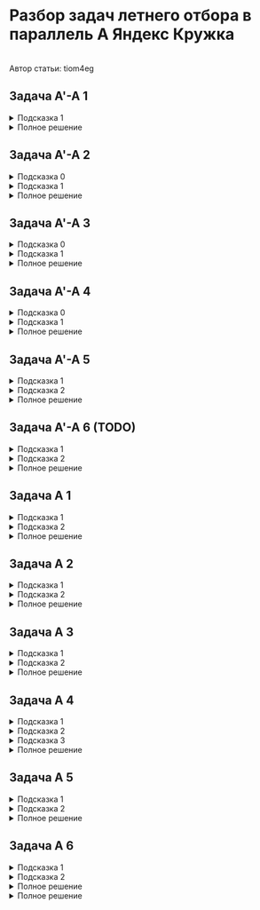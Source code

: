 <h1>Разбор задач летнего отбора в параллель A Яндекс Кружка</h1><br>Автор статьи: tiom4eg

<h2>Задача A'-A 1</h2>
<details>
  <summary>Подсказка 1</summary>

  Давайте вспомним про выпуклые оболочки. Как они могут помочь при решении этой задачи?
  
</details>
<details>
  <summary>Полное решение</summary>

  Определения и обозначения:

  Многоугольник из условия будем обозначать как $P$.
  
  Пусть есть множество точек $S$, лежащих на одной прямой $l$.
  *Крайней* будем называть такую $p \in S$, что все точки в $S \setminus p$ лежат по одну сторону от перпендикуляра к $l$, проведённого через $p$.
  
  <br>
  
  Решение:

  Эту задачу наверняка можно было решать несколькими способами, но здесь рассмотрим конкретно моё решение.

  Для начала заметим, что если для какой-то прямой $l$, содержащей две точки $P$, все точки $P$ находятся в одной полуплоскости, то $l$ будет содержать в себе какую-то сторону выпуклой оболочки $P$.
  Могут быть случаи, когда на $l$ лежит больше двух вершин $P$, однако тогда в выпуклую оболочку будут входить только две *крайние* вершины $P$ из множества тех, что лежат на $l$.
  В таком случае, если для каких-то двух вершин, лежащих на $l$, проекция центра масс будет лежать на отрезке между ними, то она точно будет лежать на отрезке между двумя *крайними* для этой прямой вершинами.

  Значит, для решения задачи нам достаточно построить выпуклую оболочку $P$ и посчитать количество соседних пар вершин в ней, для которых выполняется условие.
  
</details>

<h2>Задача A'-A 2</h2>
<details>
  <summary>Подсказка 0</summary>

  Это не задача на структуры данных.
  
</details>
<details>
  <summary>Подсказка 1</summary>

  Пусть $(l, r)$ - это такое состояние в задаче, что последней посещённой вершиной на левом берегу была $l$, а на правом $r$. 
  По условию из $(l, r)$ можно перейти только в $(x, r)$ и $(l, y)$, где $l \lt x$ и $r \lt y$, следовательно, граф состояний ацикличен.
  
</details>
<details>
  <summary>Полное решение</summary>

  Определения и обозначения:

  $(l, r)$ - это такое состояние в задаче, что последней посещённой вершиной на левом берегу была $l$, а на правом $r$. 
  
  $g_i$ - отсортированный список вершин, в которые ведут рёбра из вершины $i$.
  
  <br>
  
  Решение:

  Как было сказано в подсказке 1, если рассматривать граф состояний в данной задаче, то он будет ацикличным. Вспоминаем, что на ацикличных графах можно подсчитывать динамику с мемоизацией.

  Пусть мы находимся в состоянии $(l, r)$, причём сейчас мы стоим в вершине $l$ левого берега (для вершины $r$ правого берега аналогично). 
  Тогда можно заметить, что текущее состояние можно пересчитать через все состояния $(l, x)$, где $x \in g_l$ и $x \gt r$.

  Далее можно заметить, что для вершины $l$ левого берега достаточно сосчитать только такие состояния $(l, x)$, что $x \in g_l$, а для всех оставшихся $x$ соответствующее состояние находится `lower_bound`-ом по $g_l$.
  Значит, всего состояний динамики будет $O(p)$, а её пересчёт займет $O(p \cdot log (n + m))$.
  
</details>

<h2>Задача A'-A 3</h2>
<details>
  <summary>Подсказка 0</summary>

  Эта задача решается без техники разделяй-и-властвуй.
  
</details>
<details>
  <summary>Подсказка 1</summary>

  Стоимость отрезков с общей границей можно поддерживать при помощи стека минимумов и максимумов.
  
</details>
<details>
  <summary>Полное решение</summary>

  Определения и обозначения:

  $cost(l, r)$ - красота подотрезка $[l; r]$.

  $dp_i$ - сумма привлекательностей всех разбиений префикса $[0; i]$ на подотрезки.
  
  <br>
  
  Решение:

  Заметим, что $$dp_i = \sum_{j=0}^{i - 1} dp_j \cdot cost(j + 1, i)$$

  Будем поддерживать стек минимумов и максимумов, причём помимо самих значений будем также хранить сумму значений динамики на отрезке от первой до последней позиции с соответствующим минимумом/максимумом. 
  При добавлении нового элемента (подсчет $dp_i$ через предыдущие значения) достаточно будет обновить стек минимумов/максимумов.

  Получаем решение за амортизированное $O(n)$.
  
</details>

<h2>Задача A'-A 4</h2>
<details>
  <summary>Подсказка 0</summary>

  Эта задача - конструктив :)
  
</details>
<details>
  <summary>Подсказка 1</summary>

  Хочется покрасить клетки так, чтобы у любой не-крайней клетки был сосед каждого цвета, а также чтобы каждая клетка была покрашена не более чем одним цветом.
  
</details>
<details>
  <summary>Полное решение</summary>
  
  Пусть изначально красными клетками будут такие $(x, y)$, что либо $y$ нечётно, либо $x = n - 2$. То есть, изначально красные клетки будут создавать связную "расчёску", а все остальные клетки будут зелёными и также будут образовывать связную область.

  Теперь заметим, что для любого $(x, y)$ при $1 \leq x \leq n - 2, 1 \leq y \leq m - 2$, клетка $(x, y)$ будет иметь как красного, так и зелёного соседа, а значит, что если эту клетку надо покрасить в жёлтый цвет, то мы докрашиваем её в недостающий цвет, сохраняя связность обеих областей.
  
</details>

<h2>Задача A'-A 5</h2>
<details>
  <summary>Подсказка 1</summary>

  Заметим, что запрос типа 1 на префиксе массива, отсортированного по невозрастанию, сохраняет массив отсортированным по невозрастанию.
  
</details>
<details>
  <summary>Подсказка 2</summary>

  Для любого запроса типа 2 все дни, в которые будут решаться задачи, будут образовывать небольшое количество отрезков из подряд идущих тренировочных дней. Почему?
  
</details>
<details>
  <summary>Полное решение</summary>
  
  На самом деле, запрос типа 1 при заданных ограничениях эквивалентен запросу присваивания на отрезке: ищем первый элемент массива, меньший $x$, и присваиваем всем элементам начиная с него и до позиции $k$ значение $x$.

  Теперь докажем утверждение, написанное в подсказке 2. Действительно, пусть есть такое $p$, что $a_p \leq x$. Будем вычитать $a_p$ из $x$ и переходить к следующему элементу до тех пор, пока не наткнемся на такое $q$, что $a_q \gt x$.
  Обозначим значение $x$ до вычитания суммы отрезка $[p; q)$ как $x_0$. В таком случае, $x_0 \geq x + a_p, a_p \geq a_q \gt x \implies x_0 \gt 2x$, то есть после рассмотрения очередного отрезка $x$ уменьшается хотя бы в $2$ раза, а значит, всего будет рассмотрено не более $O(log C)$ отрезков.

  Все вышеописанные запросы можно выполнять с помощью дерева отрезков: запрос типа 1 тривиален, запрос типа 2 можно делать техникой спуска по дереву отрезков за $O(log n)$.

  Асимптотика решения: $O(n \cdot log n \cdot log C)$, чего достаточно при ограничениях задачи.
  
</details>

<h2>Задача A'-A 6 (TODO)</h2>
<details>
  <summary>Подсказка 1</summary>

  TODO
  
</details>
<details>
  <summary>Подсказка 2</summary>

  TODO
  
</details>
<details>
  <summary>Полное решение</summary>
  
  TODO
  
</details>

<h2>Задача A 1</h2>
<details>
  <summary>Подсказка 1</summary>

  Используем модификацию ретроанализа, чтобы определить, можно ли при правильной игре обоих игроков завершить прогулку.
  
</details>
<details>
  <summary>Подсказка 2</summary>

  Предположим, что прогулку можно завершить, осталось найти длину искомого пути в достаточно нестандартном графе. Однако, это легче, чем может показаться.
  
</details>
<details>
  <summary>Полное решение</summary>
  
  Определения и обозначения:

  $g_i$ - список вершин, ИЗ КОТОРЫХ ведут рёбра В вершину $i$.

  *Терминальной* будем называть вершину, у которой нет исходящих рёбер.
  
  <br>
  
  Решение:

  Разделим каждую вершину исходного графа на две копии - одна будет обозначать состояние, при котором ход из этой вершины делает игрок 1, другая - при котором ход делает игрок 2. Если в исходном графе было ребро $(u, v)$, то в получившемся будут рёбра $(u1, v2)$ и $(u2, v1)$.

  Далее нам нужно узнать, существует ли путь из стартовой вершины в любую из *терминальных*. Для этого будем поддерживать в очереди вершины, для которых существует путь в *терминальную* вершину. 
  Рассматривая очередную вершину $v$, обойдём все $u \in g_v$. Если $u$ - вершина первого игрока, то мы нашли какой-то путь из неё в *терминальную* вершину, а поскольку первый игрок стремится закончить прогулку - ему будет достаточно и этого.
  Если же $u$ - вершина второго игрока, то из неё существует путь в *терминальную* вершину только в том случае, сли он существует и для любой $w \in g_u$.
  
  Если из стартовой вершины существует путь в *терминальную*, нам нужно найти оптимальный для обоих игроков.
  Будем делать это, поддерживая в приоритетной очереди все *уверенные* вершины первого игрока, т.е. те, для которых мы точно знаем оптимальную длину пути.

  Изначально *уверенными* будут только *терминальные* вершины, далее на каждом шагу будем брать из очереди вершину $v$ с наименьшей длиной пути. Если оказалось, что делая $v$ *уверенной*, для какой-то $u \in g_v$ все её соседи становятся *уверенными*, мы можем посчитать оптимальное значение в $u$ и обновить им все $w \in g_u$. Нетрудно доказать, что такой алгоритм будет учитывать только те пути, которые оптимальны для обоих игроков.

  Мы смогли посчитать оптимальный для обоих игроков путь из каждой вершины, а значит узнали ответ на задачу.
  
</details>

<h2>Задача A 2</h2>
<details>
  <summary>Подсказка 1</summary>

  Пусть $d$ - длина диаметра в исходном дереве. Нетрудно доказать, что стоимость любой раскраски будет не меньше $d / 2$.
  
</details>
<details>
  <summary>Подсказка 2</summary>

  Из принципа Дирихле следует, что если в дереве есть такие 3 вершины, что расстояние между любыми двумя из них не меньше $k$, то стоимость любой раскраски не меньше $k$.
  
</details>
<details>
  <summary>Полное решение</summary>
  
  Определения и обозначения:

  $d$ - длина диаметра исходного дерева; $du$ и $dv$ - концы какого-то диаметра.
  
  <br>
  
  Решение:

  Для начала найдем в исходном дереве диаметр и его концы, затем найдем расстояние от $du$ и $dv$ до всех остальных вершин.

  Дальше будем делать следующее: будем итерироваться по $l$ от $d$ до $0$ и поддерживать для каждого из концов диаметра список вершин, расстояние до которых от данного конца диаметра будет $\geq l$.
  В тот момент, когда в этих двух списках будет общая вершина, мы нашли те три вершины, о которых упоминается в подсказке 2, и каждая из неучтенных раскрасок будет иметь стоимость $l_0$.

  Осталось понять, как посчитать количество раскрасок со стоимостью $\gt l_0$.
  Оказывается, для этого достаточно посмотреть, сколько вершин было в обоих списках при $l = c$ и $l = c + 1$. 
  Действительно, поскольку мы знаем, что при таких $l$ в списках не было общих вершин, можно однозначно раскрасить все вершины с расстоянием $\geq c + 1$, а затем покрасить хотя бы одну из вершин с расстоянием $c$ в цвет того конца диаметра, до которого она имеет такое расстояние.
  Для большего понимания происходящего, можно посмотреть код :)

  Получили решение за O(n).
  
</details>

<h2>Задача A 3</h2>
<details>
  <summary>Подсказка 1</summary>

  Хотим сделать бинпоиск по ответу.
  
</details>
<details>
  <summary>Подсказка 2</summary>

  Если две хорды окружности пересекаются, то они либо имеют хотя бы одну общую точку, либо концы второй хорды лежат в разных частях, на которые делит окружность первая хорда.
  
</details>
<details>
  <summary>Полное решение</summary>

  Будем делать бинпоиск по ответу. Для этого нам нужно уметь считать количество точек пересечения прямых в окружность за быстро.

  "Обрежем" прямые и вместо них будем рассматривать хорды окружности (найти точки пересечения прямой с окружностью - учебная задача по вычислительно геометрии). Заметим, что воспользовавшись свойством из подсказки 2, мы переводим задачу из 2D в 1D.
  Это происходит, потому что вместо самих хорд мы можем рассматривать полярные углы её концов относительно центра окружности (тобишь $(0, 0)$).
  Таким образом, задача свелась к тому, чтобы посчитать количество пар отрезков ($(l_1, r_1), (l_2, r_2)$) на прямой, для которых верно либо $l_1 == l_2$ и $r_2 \geq r_1$, либо $l_1 \gt l_2$ и $l_1 \leq r_2 \leq r_1$. Это можно сделать с помощью сканлайна + дерева Фенвика.

  Получаем решение, которое работает за $O(n \cdot log C \cdot log n)$, где $C$ равно порядка $10^{11}$.
  
</details>

<h2>Задача A 4</h2>
<details>
  <summary>Подсказка 1</summary>

  Случай, когда $a_0 \leq k$ тривиален, поэтому будем считать, что решаем задачу для $a_0 \gt k$.
  
</details>
<details>
  <summary>Подсказка 2</summary>

  Заметим, что $q$ будет точно лексикографически не меньше $p$, поэтому мы хотим, чтобы у $p$ и $q$ был наибольший общий префикс (будем называть его сохранённым).
  
</details>
<details>
  <summary>Подсказка 3</summary>

  Определим операцию "линкования" $p_i$ как присоединение отрезка, в котором находится $p_i$, к отрезку, в котором находится $p_{i - 1}$.
  
  Рассмотрим некоторый сохраненный префикс. Нетрудно понять, что каждый следующий незалинкованный элемент на нём точно не больше, чем предыдущий. Как это можно использовать?
  
</details>
<details>
  <summary>Полное решение</summary>

  Определения и обозначения:

  Определим операцию "линкования" $p_i$ как присоединение отрезка, в котором находится $p_i$, к отрезку, в котором находится $p_{i - 1}$.
  Тогда, линкование эквивалентно уменьшению количества отрезков на 1 (изначально считаем, что каждый элемент находится в отрезке только с собой), а все незалинкованные элементы будут началами своих отрезков.
  
  <br>
  
  Решение:

  Для начала, мы точно не линкуем $p_0$ (потому что это физически невозможно), поэтому будем считать эту позицию первым незалинкованным элементом на префиксе.

  Рассмотрим некоторую позицию $i$. Предположим, что эта позиция является последней незалинкованной на сохраненном префиксе.
  В таком случае, чтобы получить префикс, в который входит хотя бы $i$, нужно залинковать все позиции $j \gt i$ для которых $p_j \gt p_i$, а также всё на префиксе, кроме тех позиций, для которых уже залинкованы все большие элементы справа.
  Отсюда получаем результат из подсказки 3, но как же его использовать?

  Если рассмотреть все незалинкованные элементы на сохраненном префиксе, они будут образовывать убывающую последовательность. Поскольку мы хотим использовать как можно меньше операций (чтобы сделать сохранённый префикс как можно длиннее), нам нужно найти НУП наибольшей длины (причём, в любую НУП должен входить $p_0$).
  Итак, посчитав НУП для каждой позиции, получаем минимальное количество операций, необходимое для того, чтобы сделать $p_i$ последним незалинкованным элементом на сохраненном префиксе. Все оставшиеся операции можем использовать, чтобы залинковать как можно больше элементов после позиции $i$.

  Посчитав максимальную длину сохраненного префикса для каждой позиции, выбираем позицию с максимальным значением, а если таких несколько, выбираем ту, на которой число меньше (потому что тогда мы залинкуем больше чисел на несохраненном суффиксе и точно не сделаем хуже).
  Восстановить ответ можно за $O(n \cdot log n)$, поскольку мы точно знаем, какие позиции будут залинкованы.

  Посчитать НУП для всех позиций, а также максимально продлить префикс, поддерживая все уже залинкованные элементы, можно с помощью дерева отрезков и спуска по нему. Получаем итоговую асимптотику $O(n \cdot log n)$.
  
</details>

<h2>Задача A 5</h2>
<details>
  <summary>Подсказка 1</summary>

  Нам выгодно каждой операцией убирать максимальный неубывающий префикс.
  
</details>
<details>
  <summary>Подсказка 2</summary>

  Разобьём максимальный неубывающий префикс на блоки из одинаковых цифр. Последний блок на этом префиксе будет нам доставлять некоторые проблемы, поэтому мы не всегда сможем убрать его одной операцией.
  
</details>
<details>
  <summary>Полное решение</summary>

  **Дисклеймер: я не умею доказывать корректность этого решения, но оно выглядит как что-то похожее на правду.**

  <br>

  На каждой итерации будем смотреть на наибольший неубывающий префикс числа и разбивать его на блоки. По какой-то причине мы не сможем убрать последний блок за одну операцию, нам для этого понадобится хотя бы `длина блока` операций.
  Поэтому будем делать следующее - из всех блоков, кроме последнего, просто вычтем их же; из первой цифры последнего блока вычтем цифру на 1 меньше её, а из всех оставшихся цифр вычтем 9. 
  Нетрудно доказать, что цифры вычитаемого числа не будут убывать, а также после вычитания первой ненулевой цифрой будет вторая цифра последнего блока, а также к получившемуся числу прибавится 1.

  Симулировать процесс удаления блоков можно с помощью указателей за $O(|n|)$, прибавление единицы будет работать за амортизированное $O(|n|)$, поскольку очевидно, что при вышеописанной стратегии любая операция убирает хотя бы одну цифру из числа.
  Для большего понимания советую посмотреть реализацию решения.
  
</details>

<h2>Задача A 6</h2>
<details>
  <summary>Подсказка 1</summary>

  Заметим, что для того, чтобы поставить мат или пат королю, нужно хотя бы два слона каждого цвета, поскольку у короля в любой момент есть 
  
</details>
<details>
  <summary>Подсказка 2</summary>

  Разобьём максимальный неубывающий префикс на блоки из одинаковых цифр. Последний блок на этом префиксе будет нам доставлять некоторые проблемы, поэтому мы не всегда сможем убрать его одной операцией.
  
</details>
<details>
  <summary>Полное решение</summary>

  **Дисклеймер: я не умею доказывать корректность этого решения, но оно выглядит как что-то похожее на правду.**

  <br>

  На каждой итерации будем смотреть на наибольший неубывающий префикс числа и разбивать его на блоки. По какой-то причине мы не сможем убрать последний блок за одну операцию, нам для этого понадобится хотя бы `длина блока` операций.
  Поэтому будем делать следующее - из всех блоков, кроме последнего, просто вычтем их же; из первой цифры последнего блока вычтем цифру на 1 меньше её, а из всех оставшихся цифр вычтем 9. 
  Нетрудно доказать, что цифры вычитаемого числа не будут убывать, а также после вычитания первой ненулевой цифрой будет вторая цифра последнего блока, а также к получившемуся числу прибавится 1.

  Симулировать процесс удаления блоков можно с помощью указателей за $O(|n|)$, прибавление единицы будет работать за амортизированное $O(|n|)$, поскольку очевидно, что при вышеописанной стратегии любая операция убирает хотя бы одну цифру из числа.
  Для большего понимания советую посмотреть реализацию решения.
  
</details>
<details>
  <summary>Полное решение</summary>

  **Дисклеймер: я не умею доказывать корректность этого решения, но оно выглядит как что-то похожее на правду.**

  <br>

  На каждой итерации будем смотреть на наибольший неубывающий префикс числа и разбивать его на блоки. По какой-то причине мы не сможем убрать последний блок за одну операцию, нам для этого понадобится хотя бы `длина блока` операций.
  Поэтому будем делать следующее - из всех блоков, кроме последнего, просто вычтем их же; из первой цифры последнего блока вычтем цифру на 1 меньше её, а из всех оставшихся цифр вычтем 9. 
  Нетрудно доказать, что цифры вычитаемого числа не будут убывать, а также после вычитания первой ненулевой цифрой будет вторая цифра последнего блока, а также к получившемуся числу прибавится 1.

  Симулировать процесс удаления блоков можно с помощью указателей за $O(|n|)$, прибавление единицы будет работать за амортизированное $O(|n|)$, поскольку очевидно, что при вышеописанной стратегии любая операция убирает хотя бы одну цифру из числа.
  Для большего понимания советую посмотреть реализацию решения.
  
</details>
